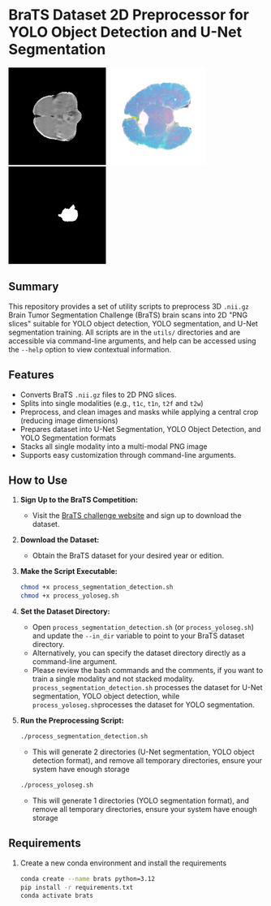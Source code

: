 # BraTS Dataset 2D Preprocessor for YOLO Object Detection and U-Net Segmentation

![Image Sample](data_sample/singlemodal_sample.png)
![Image Sample](data_sample/multimodal_sample.png)
![Label Sample](data_sample/label_sample.png)

## Summary

This repository provides a set of utility scripts to preprocess 3D `.nii.gz` Brain Tumor Segmentation Challenge (BraTS) brain scans into 2D "PNG slices" suitable for YOLO object detection, YOLO segmentation, and U-Net segmentation training. All scripts are in the `utils/` directories and are accessible via command-line arguments, and help can be accessed using the `--help` option to view contextual information. 

## Features

- Converts BraTS `.nii.gz` files to 2D PNG slices.
- Splits into single modalities (e.g., `t1c`, `t1n`, `t2f` and `t2w`)
- Preprocess, and clean images and masks while applying a central crop (reducing image dimensions)
- Prepares dataset into U-Net Segmentation, YOLO Object Detection, and YOLO Segmentation formats
- Stacks all single modality into a multi-modal PNG image
- Supports easy customization through command-line arguments.

## How to Use

1. **Sign Up to the BraTS Competition:**
   - Visit the [BraTS challenge website](https://www.synapse.org/brats2025) and sign up to download the dataset.

2. **Download the Dataset:**
   - Obtain the BraTS dataset for your desired year or edition.

3. **Make the Script Executable:**
   ```bash
   chmod +x process_segmentation_detection.sh
   chmod +x process_yoloseg.sh
    ```
4. **Set the Dataset Directory:**
   - Open `process_segmentation_detection.sh` (or `process_yoloseg.sh`) and update the `--in_dir` variable to point to your BraTS dataset directory.
   - Alternatively, you can specify the dataset directory directly as a command-line argument.
   - Please review the bash commands and the comments, if you want to train a single modality and not stacked modality. `process_segmentation_detection.sh` processes the dataset for U-Net segmentation, YOLO object detection, while `process_yoloseg.sh`processes the dataset for YOLO segmentation. 
   
5. **Run the Preprocessing Script:**
   ```bash
   ./process_segmentation_detection.sh
    ```
    - This will generate 2 directories (U-Net segmentation, YOLO object detection format), and remove all temporary directories, ensure your system have enough storage
   ```bash
   ./process_yoloseg.sh
    ```
    - This will generate 1 directories (YOLO segmentation format), and remove all temporary directories, ensure your system have enough storage

## Requirements
1. Create a new conda environment and install the requirements

   ```bash
   conda create --name brats python=3.12
   pip install -r requirements.txt
   conda activate brats
    ```

